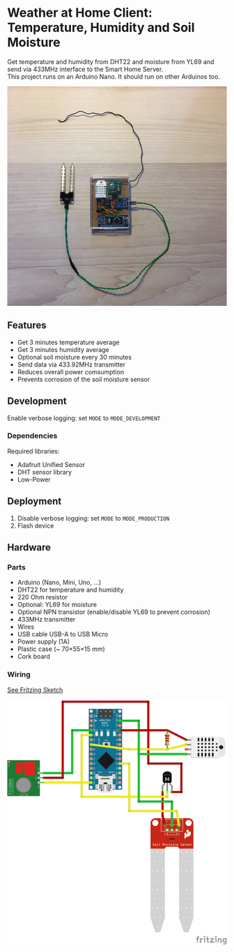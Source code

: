# Weather at Home Client: Temperature, Humidity and Soil Moisture

Get temperature and humidity from DHT22 and moisture from YL69 and send 
via 433MHz interface to the Smart Home Server.  
This project runs on an Arduino Nano. It should run on other Arduinos too.

<img src="docs/img/Arduino-Nano-433MHz-DHT22-YL69.jpg" alt="Assembled Sensor Client">

## Features

- Get 3 minutes temperature average
- Get 3 minutes humidity average
- Optional soil moisture every 30 minutes
- Send data via 433.92MHz transmitter
- Reduces overall power comsumption
- Prevents corrosion of the soil moisture sensor

## Development

Enable verbose logging: set ``MODE`` to ``MODE_DEVELOPMENT``

### Dependencies

Required libraries:

- Adafruit Unified Sensor
- DHT sensor library
- Low-Power

## Deployment

1. Disable verbose logging: set ``MODE`` to ``MODE_PRODUCTION``
1. Flash device

## Hardware

### Parts

- Arduino (Nano, Mini, Uno, ...)
- DHT22 for temperature and humidity
- 220 Ohm resistor
- Optional: YL69 for moisture
- Optional NPN transistor (enable/disable YL69 to prevent corrosion)
- 433MHz transmitter
- Wires
- USB cable USB-A to USB Micro
- Power supply (1A)
- Plastic case (~&nbsp;70&times;55&times;15&nbsp;mm)
- Cork board

### Wiring

[See Fritzing Sketch](docs/Arduino-Nano-433MHz-DHT22-YL69_Wiring.fzz)

<img src="docs/img/Arduino-Nano-433MHz-DHT22-YL69_Wiring.png" alt="Fritzing Sketch">